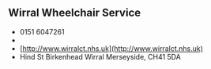 
## Wirral Wheelchair Service

- <i class="fa fa-phone"></i> 0151 6047261
- <i class="fa fa-envelope"></i> <a href="mailto:"></a>
- <i class="fa fa-home"></i> [http://www.wirralct.nhs.uk](http://www.wirralct.nhs.uk)
- <i class="fa fa-building"></i> Hind St Birkenhead   Wirral Merseyside, CH41 5DA
